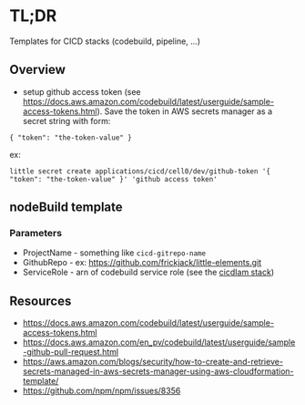 # TL;DR

Templates for CICD stacks (codebuild, pipeline, ...)


## Overview

* setup github access token (see https://docs.aws.amazon.com/codebuild/latest/userguide/sample-access-tokens.html).  Save the token in AWS secrets manager as a secret string with form:

```
{ "token": "the-token-value" }
```

ex:
```
little secret create applications/cicd/cell0/dev/github-token '{ "token": "the-token-value" }' 'github access token'
```

## nodeBuild template

### Parameters

* ProjectName - something like `cicd-gitrepo-name`
* GithubRepo - ex: https://github.com/frickjack/little-elements.git
* ServiceRole - arn of codebuild service role (see the [cicdIam stack](./cicdIam.json))

## Resources

* https://docs.aws.amazon.com/codebuild/latest/userguide/sample-access-tokens.html
* https://docs.aws.amazon.com/en_pv/codebuild/latest/userguide/sample-github-pull-request.html
* https://aws.amazon.com/blogs/security/how-to-create-and-retrieve-secrets-managed-in-aws-secrets-manager-using-aws-cloudformation-template/
* https://github.com/npm/npm/issues/8356
